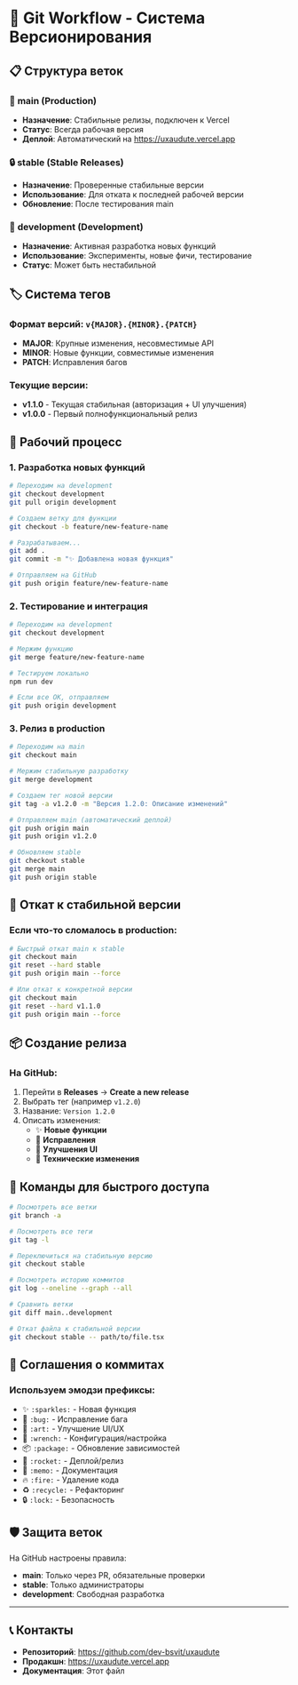 # 🌳 Git Workflow - Система Версионирования

## 📋 Структура веток

### 🎯 **main** (Production)
- **Назначение**: Стабильные релизы, подключен к Vercel
- **Статус**: Всегда рабочая версия
- **Деплой**: Автоматический на https://uxaudute.vercel.app

### 🔒 **stable** (Stable Releases)
- **Назначение**: Проверенные стабильные версии
- **Использование**: Для отката к последней рабочей версии
- **Обновление**: После тестирования main

### 🚧 **development** (Development)
- **Назначение**: Активная разработка новых функций
- **Использование**: Эксперименты, новые фичи, тестирование
- **Статус**: Может быть нестабильной

## 🏷️ Система тегов

### Формат версий: `v{MAJOR}.{MINOR}.{PATCH}`

- **MAJOR**: Крупные изменения, несовместимые API
- **MINOR**: Новые функции, совместимые изменения  
- **PATCH**: Исправления багов

### Текущие версии:
- **v1.1.0** - Текущая стабильная (авторизация + UI улучшения)
- **v1.0.0** - Первый полнофункциональный релиз

## 🔄 Рабочий процесс

### 1. **Разработка новых функций**
```bash
# Переходим на development
git checkout development
git pull origin development

# Создаем ветку для функции
git checkout -b feature/new-feature-name

# Разрабатываем...
git add .
git commit -m "✨ Добавлена новая функция"

# Отправляем на GitHub
git push origin feature/new-feature-name
```

### 2. **Тестирование и интеграция**
```bash
# Переходим на development
git checkout development

# Мержим функцию
git merge feature/new-feature-name

# Тестируем локально
npm run dev

# Если все ОК, отправляем
git push origin development
```

### 3. **Релиз в production**
```bash
# Переходим на main
git checkout main

# Мержим стабильную разработку
git merge development

# Создаем тег новой версии
git tag -a v1.2.0 -m "Версия 1.2.0: Описание изменений"

# Отправляем main (автоматический деплой)
git push origin main
git push origin v1.2.0

# Обновляем stable
git checkout stable
git merge main
git push origin stable
```

## 🚨 Откат к стабильной версии

### Если что-то сломалось в production:

```bash
# Быстрый откат main к stable
git checkout main
git reset --hard stable
git push origin main --force

# Или откат к конкретной версии
git checkout main
git reset --hard v1.1.0
git push origin main --force
```

## 📦 Создание релиза

### На GitHub:
1. Перейти в **Releases** → **Create a new release**
2. Выбрать тег (например `v1.2.0`)
3. Название: `Version 1.2.0`
4. Описать изменения:
   - ✨ **Новые функции**
   - 🐛 **Исправления**
   - 🎨 **Улучшения UI**
   - 🔧 **Технические изменения**

## 🎯 Команды для быстрого доступа

```bash
# Посмотреть все ветки
git branch -a

# Посмотреть все теги
git tag -l

# Переключиться на стабильную версию
git checkout stable

# Посмотреть историю коммитов
git log --oneline --graph --all

# Сравнить ветки
git diff main..development

# Откат файла к стабильной версии
git checkout stable -- path/to/file.tsx
```

## 📝 Соглашения о коммитах

### Используем эмодзи префиксы:

- ✨ `:sparkles:` - Новая функция
- 🐛 `:bug:` - Исправление бага
- 🎨 `:art:` - Улучшение UI/UX
- 🔧 `:wrench:` - Конфигурация/настройка
- 📦 `:package:` - Обновление зависимостей
- 🚀 `:rocket:` - Деплой/релиз
- 📝 `:memo:` - Документация
- 🔥 `:fire:` - Удаление кода
- ♻️ `:recycle:` - Рефакторинг
- 🔒 `:lock:` - Безопасность

## 🛡️ Защита веток

На GitHub настроены правила:
- **main**: Только через PR, обязательные проверки
- **stable**: Только администраторы
- **development**: Свободная разработка

---

## 📞 Контакты
- **Репозиторий**: https://github.com/dev-bsvit/uxaudute
- **Продакшн**: https://uxaudute.vercel.app
- **Документация**: Этот файл
